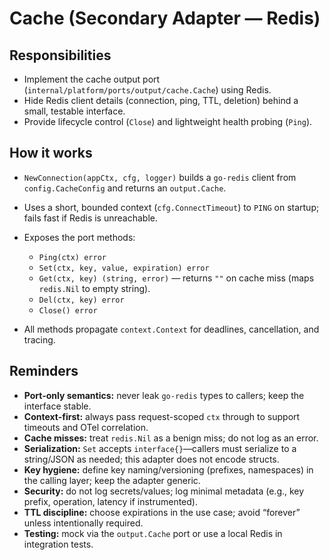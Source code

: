 # Cache (Secondary Adapter — Redis)

## Responsibilities

* Implement the cache output port (`internal/platform/ports/output/cache.Cache`) using Redis.
* Hide Redis client details (connection, ping, TTL, deletion) behind a small, testable interface.
* Provide lifecycle control (`Close`) and lightweight health probing (`Ping`).

## How it works

* `NewConnection(appCtx, cfg, logger)` builds a `go-redis` client from `config.CacheConfig` and returns an `output.Cache`.
* Uses a short, bounded context (`cfg.ConnectTimeout`) to `PING` on startup; fails fast if Redis is unreachable.
* Exposes the port methods:

    * `Ping(ctx) error`
    * `Set(ctx, key, value, expiration) error`
    * `Get(ctx, key) (string, error)` — returns `""` on cache miss (maps `redis.Nil` to empty string).
    * `Del(ctx, key) error`
    * `Close() error`
* All methods propagate `context.Context` for deadlines, cancellation, and tracing.

## Reminders

* **Port-only semantics:** never leak `go-redis` types to callers; keep the interface stable.
* **Context-first:** always pass request-scoped `ctx` through to support timeouts and OTel correlation.
* **Cache misses:** treat `redis.Nil` as a benign miss; do not log as an error.
* **Serialization:** `Set` accepts `interface{}`—callers must serialize to a string/JSON as needed; this adapter does not encode structs.
* **Key hygiene:** define key naming/versioning (prefixes, namespaces) in the calling layer; keep the adapter generic.
* **Security:** do not log secrets/values; log minimal metadata (e.g., key prefix, operation, latency if instrumented).
* **TTL discipline:** choose expirations in the use case; avoid “forever” unless intentionally required.
* **Testing:** mock via the `output.Cache` port or use a local Redis in integration tests.
